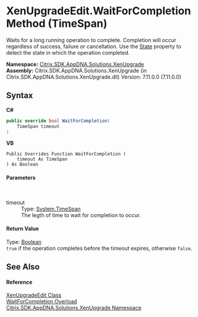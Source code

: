 # XenUpgradeEdit.WaitForCompletion Method (TimeSpan)
 

Waits for a long running operation to complete. Completion will occur regardless of success, failure or cancellation. Use the <a href="54ec30a6-3dd4-904c-024c-658246b9358f">State</a> property to detect the state in which the operation completed.

**Namespace:**&nbsp;<a href="2805b95f-a335-5d98-deaf-c0312b394eda">Citrix.SDK.AppDNA.Solutions.XenUpgrade</a><br />**Assembly:**&nbsp;Citrix.SDK.AppDNA.Solutions.XenUpgrade (in Citrix.SDK.AppDNA.Solutions.XenUpgrade.dll) Version: 7.11.0.0 (7.11.0.0)

## Syntax

**C#**
```csharp
public override bool WaitForCompletion(
	TimeSpan timeout
)
```

**VB**
```vbnet
Public Overrides Function WaitForCompletion ( 
	timeout As TimeSpan
) As Boolean
```


#### Parameters
&nbsp;<dl><dt>timeout</dt><dd>Type: <a href="http://msdn2.microsoft.com/en-us/library/269ew577" target="_blank">System.TimeSpan</a><br />The legth of time to wait for completion to occur.</dd></dl>

#### Return Value
Type: <a href="http://msdn2.microsoft.com/en-us/library/a28wyd50" target="_blank">Boolean</a><br />`true` if the operation completes before the timeout expires, otherwise `false`.

## See Also


#### Reference
<a href="dd9974ca-498a-3a67-b8a6-b39937f1f374">XenUpgradeEdit Class</a><br /><a href="18e631a8-d4f2-dc50-b1d1-431b15b64ed8">WaitForCompletion Overload</a><br /><a href="2805b95f-a335-5d98-deaf-c0312b394eda">Citrix.SDK.AppDNA.Solutions.XenUpgrade Namespace</a><br />